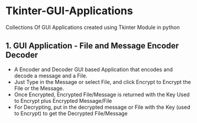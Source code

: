 # Tkinter-GUI-Applications
Collections Of GUI Applications created using Tkinter Module in python

<h2>1. GUI Application - File and Message Encoder Decoder</h2>
<ul>
  <li>A Encoder and Decoder GUI based Application that encodes and decode a message and a File.</li> 
  <li>Just Type in the Message or select File, and click Encrypt to Encrypt the File or the Message.</li>
  <li>Once Encrypted, Encrypted File/Message is returned with the Key Used to Encrypt plus Encrypted Message/File</li>
  <li>For Decrypting, put in the decrypted message or File with the Key (used to Encrypt) to get the Decrypted File/Message</li>
</ul>      
